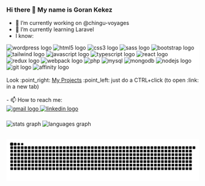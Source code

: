 ### Hi there 👋 My name is Goran Kekez

- 🔭 I’m currently working on @chingu-voyages
- 🌱 I’m currently learning Laravel
- I know:
<div align="left" style="background-color:#FFFFFF">
  <img src="https://raw.githubusercontent.com/Maxi69K/devicon/master/icons/wordpress/wordpress-plain.svg" height="30" width="42" alt="wordpress logo"  />
  <img src="https://raw.githubusercontent.com/Maxi69K/devicon/master/icons/html5/html5-original.svg" height="30" width="42" alt="html5 logo"  />
  <img src="https://cdn.jsdelivr.net/gh/devicons/devicon/icons/css3/css3-original.svg" height="30" width="42" alt="css3 logo"  />
  <img src="https://cdn.jsdelivr.net/gh/devicons/devicon/icons/sass/sass-original.svg" height="30" width="42" alt="sass logo"  />
  <img src="https://cdn.jsdelivr.net/gh/devicons/devicon/icons/bootstrap/bootstrap-original.svg" height="30" width="42" alt="bootstrap logo"  />
  <img src="https://raw.githubusercontent.com/Maxi69K/devicon/master/icons/tailwindcss/tailwindcss-plain.svg" height="30" width="42" alt="tailwind logo"  />
  <img src="https://cdn.jsdelivr.net/gh/devicons/devicon/icons/javascript/javascript-original.svg" height="30" width="42" alt="javascript logo"  />
  <img src="https://github.com/Maxi69K/devicon/blob/master/icons/typescript/typescript-plain.svg" height="30" width="42" alt="typescript logo"  />
  <img src="https://cdn.jsdelivr.net/gh/devicons/devicon/icons/react/react-original.svg" height="30" width="42" alt="react logo"  />
  <img src="https://raw.githubusercontent.com/Maxi69K/devicon/master/icons/redux/redux-original.svg" height="30" width="42" alt="redux logo"  />
  <img src="https://cdn.jsdelivr.net/gh/devicons/devicon/icons/webpack/webpack-original.svg" height="30" width="42" alt="webpack logo"  />
  <img src="https://raw.githubusercontent.com/Maxi69K/devicon/master/icons/php/php-plain.svg" height="30" width="42" alt="php"  />
  <img src="https://raw.githubusercontent.com/Maxi69K/devicon/master/icons/mysql/mysql-original-wordmark.svg" height="30" width="42" alt="mysql"  />
  <img src="https://github.com/Maxi69K/devicon/blob/master/icons/mongodb/mongodb-original-wordmark.svg" height="30" width="42" alt="mongodb"  />
  <img src="https://cdn.jsdelivr.net/gh/devicons/devicon/icons/nodejs/nodejs-original.svg" height="30" width="42" alt="nodejs logo"  />
  <img src="https://cdn.jsdelivr.net/gh/devicons/devicon/icons/git/git-original.svg" height="30" width="42" alt="git logo"  />
  <img src="https://icongr.am/simple/affinitydesigner.svg?size=100&color=009dff&colored=false" height="30" width="42" alt="affinity logo"  />
</div>
</br>
<div align="left" style="background-color:#FFFFFF">
Look :point_right:  <a href="https://webdesign-serbia.eu.org">My Projects</a> :point_left: just do a CTRL+click (to open :link: in a new tab)
 </div>
 </br>
- 📫 How to reach me:
<div align="left">
  <a href="mailto:webdevelopermaxi@gmail.com">
    <img src="https://img.shields.io/static/v1?message=Gmail&logo=gmail&label=&color=D14836&logoColor=white&labelColor=&style=for-the-badge" height="35" alt="gmail logo"  />
  </a>
  <a href="https://www.linkedin.com/in/goran-kekez-01688a203/" target="_blank">
    <img src="https://img.shields.io/static/v1?message=LinkedIn&logo=linkedin&label=&color=0077B5&logoColor=white&labelColor=&style=for-the-badge" height="35" alt="linkedin logo"  />
  </a>
</div>

###
<div align="left">
  <img src="https://github-readme-stats.vercel.app/api?hide_title=false&hide_rank=false&show_icons=true&include_all_commits=true&count_private=true&disable_animations=false&theme=dracula&locale=en&hide_border=false&username=maxi69k" height="150" alt="stats graph"  />
  <img src="https://github-readme-stats.vercel.app/api/top-langs?locale=en&hide_title=false&layout=compact&card_width=320&langs_count=5&theme=dracula&hide_border=false&username=maxi69k" height="150" alt="languages graph"  />
</div>
<br clear="both">

![snake gif](https://raw.githubusercontent.com/Maxi69K/Maxi69K/main/snake.svg)

<!--
**Maxi69K/Maxi69K** is a ✨ _special_ ✨ repository because its `README.md` (this file) appears on your GitHub profile.

Here are some ideas to get you started:

- 🔭 I’m currently working on ...
- 🌱 I’m currently learning ...
- 👯 I’m looking to collaborate on ...
- 🤔 I’m looking for help with ...
- 💬 Ask me about ...
- 📫 How to reach me: ...
- 😄 Pronouns: ...
- ⚡ Fun fact: ...
-->
